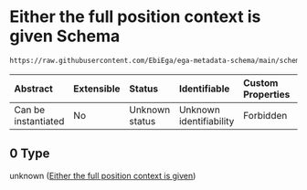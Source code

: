 # Either the full position context is given Schema

```txt
https://raw.githubusercontent.com/EbiEga/ega-metadata-schema/main/schemas/EGA.common-definitions.json#/definitions/genomic_sequence_descriptor/anyOf/0
```



| Abstract            | Extensible | Status         | Identifiable            | Custom Properties | Additional Properties | Access Restrictions | Defined In                                                                                           |
| :------------------ | :--------- | :------------- | :---------------------- | :---------------- | :-------------------- | :------------------ | :--------------------------------------------------------------------------------------------------- |
| Can be instantiated | No         | Unknown status | Unknown identifiability | Forbidden         | Allowed               | none                | [EGA.common-definitions.json\*](../../../schemas/EGA.common-definitions.json "open original schema") |

## 0 Type

unknown ([Either the full position context is given](ega-12-definitions-genomic-sequence-descriptor-anyof-either-the-full-position-context-is-given.md))
